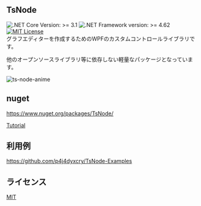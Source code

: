 ## TsNode
![.NET Core Version: >= 3.1](https://img.shields.io/badge/.NET%20Core-%3E%3D%203.1-brightgreen) 
![.NET Framework version: >= 4.62](https://img.shields.io/badge/.NET%20Framework-%3E%3D%204.62-brightgreen) [![MIT License](http://img.shields.io/badge/license-MIT-lightgray)](LICENSE)  
グラフエディターを作成するためのWPFのカスタムコントロールライブラリです。

他のオープンソースライブラリ等に依存しない軽量なパッケージとなっています。

![ts-node-anime](https://user-images.githubusercontent.com/11988607/56496933-6e9e0580-6536-11e9-8a80-967e5dcdc8a6.gif)

## nuget
https://www.nuget.org/packages/TsNode/

[Tutorial](https://github.com/p4j4dyxcry/TsNode/tree/master/nuget-SampleProjects)

## 利用例
https://github.com/p4j4dyxcry/TsNode-Examples

## ライセンス
[MIT](https://github.com/p4j4dyxcry/TsNode/blob/master/LICENSE)
